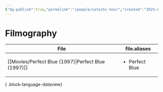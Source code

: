 ```yaml
---
{"dg-publish":true,"permalink":"/people/satoshi-kon/","created":"2025-01-24","updated":"2025-01-27"}
---
```



# Filmography

| File                                                   | file.aliases                   |
| ------------------------------------------------------ | ------------------------------ |
| [[Movies/Perfect Blue (1997)\|Perfect Blue (1997)]] | <ul><li>Perfect Blue</li></ul> |

{ .block-language-dataview}
